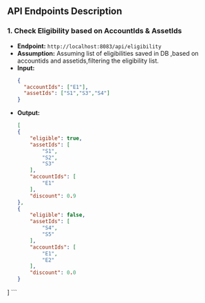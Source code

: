 ## API Endpoints Description


### 1. Check Eligibility based on AccountIds & AssetIds
- **Endpoint:** `http://localhost:8083/api/eligibility`
- **Assumption:** Assuming list of eligibilities saved in DB ,based on accountids and assetids,filtering the eligibility list.
- **Input:** 
    ```json
    {
      "accountIds": ["E1"],
      "assetIds": ["S1","S3","S4"]
    }
    ```
- **Output:** 
    ```json
   [
    {
        "eligible": true,
        "assetIds": [
            "S1",
            "S2",
            "S3"
        ],
        "accountIds": [
            "E1"
        ],
        "discount": 0.9
    },
    {
        "eligible": false,
        "assetIds": [
            "S4",
            "S5"
        ],
        "accountIds": [
            "E1",
            "E2"
        ],
        "discount": 0.0
    }
]
    ```

